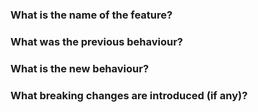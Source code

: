 ### What is the name of the feature?

### What was the previous behaviour?

### What is the new behaviour?

### What breaking changes are introduced (if any)?